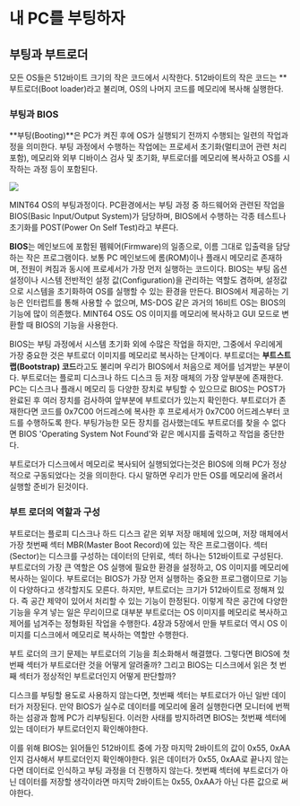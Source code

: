 # 내 PC를 부팅하자

## 부팅과 부트로더
모든 OS들은 512바이트 크기의 작은 코드에서 시작한다.
512바이트의 작은 코드는 **부트로더(Boot loader)라고 불리며, OS의 나머지 코드를 메모리에 복사해 실행한다.

### 부팅과 BIOS
**부팅(Booting)**은 PC가 켜진 후에 OS가 실행되기 전까지 수행되는 일련의 작업과정을 의미한다.
부팅 과정에서 수행하는 작업에는 프로세서 초기화(멀티코어 관련 처리 포함), 메모리와 외부 디바이스 검사 및 초기화, 부트로더를 메모리에 복사하고 OS를 시작하는 과정 등이 포함된다.

![](https://github.com/HIPERCUBE/64bit-Multicore-OS/blob/master/book/img/Ch4_img1.jpg)

MINT64 OS의 부팅과정이다.
PC환경에서는 부팅 과정 중 하드웨어와 관련된 작업을 BIOS(Basic Input/Output System)가 담당하며, BIOS에서 수행하는 각종 테스트나 초기화를 POST(Power On Self Test)라고 부른다.

**BIOS**는 메인보드에 포함된 펨웨어(Firmware)의 일종으로, 이름 그대로 입출력을 담당하는 작은 프로그램이다.
보통 PC 메인보드에 롬(ROM)이나 플래시 메모리로 존재하며, 전원이 켜짐과 동시에 프로세서가 가장 먼저 실행하는 코드이다.
BIOS는 부팅 옵션 설정이나 시스템 전반적인 설정 값(Configuration)을 관리하는 역할도 겸하며, 설정값으로 시스템을 초기화하여 OS를 실행할 수 있는 환경을 만든다.
BIOS에서 제공하는 기능은 인터럽트를 통해 사용할 수 없으며, MS-DOS 같은 과거의 16비트 OS는 BIOS의 기능에 많이 의존했다.
MINT64 OS도 OS 이미지를 메모리에 복사하고 GUI 모드로 변환할 때 BIOS의 기능을 사용한다.

BIOS는 부팅 과정에서 시스템 초기화 외에 수많은 작업을 하지만, 그중에서 우리에게 가장 중요한 것은 부트로더 이미지를 메모리로 복사하는 단계이다.
부트로더는 **부트스트랩(Bootstrap) 코드**라고도 불리며 우리가 BIOS에서 처음으로 제어를 넘겨받는 부분이다.
부트로더는 플로피 디스크나 하드 디스크 등 저장 매체의 가장 앞부분에 존재한다.
PC는 디스크나 플래시 메모리 등 다양한 장치로 부팅할 수 있으므로 BIOS는 POST가 완료된 후 여러 장치를 검사하여 앞부분에 부트로더가 있는지 확인한다.
부트로더가 존재한다면 코드를 0x7C00 어드레스에 복사한 후 프로세서가 0x7C00 어드레스부터 코드를 수행하도록 한다.
부팅가능한 모든 장치를 검사했는데도 부트로더를 찾을 수 없다면 BIOS 'Operating System Not Found'와 같은 메시지를 출력하고 작업을 중단한다.

부트로더가 디스크에서 메모리로 복사되어 실행되었다는것은 BIOS에 의해 PC가 정상적으로 구동되었다는 것을 의미한다.
다시 말하면 우리가 만든 OS를 메모리에 올려서 실행할 준비가 된것이다.

### 부트 로더의 역할과 구성
부트로더는 플로피 디스크나 하드 디스크 같은 외부 저장 매체에 있으며, 저장 매체에서 가장 첫번째 섹터 MBR(Master Boot Record)에 있는 작은 프로그램이다.
섹터(Sector)는 디스크를 구성하는 데이터의 단위로, 섹터 하나는 512바이트로 구성된다.
부트로더의 가장 큰 역할은 OS 실행에 필요한 환경을 설정하고, OS 이미지를 메모리에 복사하는 일이다.
부트로더는 BIOS가 가장 먼저 실행하는 중요한 프로그램이므로 기능이 다양하다고 생각할지도 모른다.
하지만, 부트로더는 크기가 512바이트로 정해져 있다.
즉 공간 제약이 있어서 처리할 수 있는 기능이 한정된다.
이렇게 작은 공간에 다양한 기능을 우겨 넣는 일은 무리이므로 대부분 부트로더는 OS 이미지를 메모리로 복사하고 제어를 넘겨주는 정형화된 작업을 수행한다.
4장과 5장에서 만들 부트로더 역시 OS 이미지를 디스크에서 메모리로 복사하는 역할만 수행한다.

부트 로더의 크기 문제는 부트로더의 기능을 최소화해서 해결했다.
그렇다면 BIOS에 첫번째 섹터가 부트로더란 것을 어떻게 알려줄까? 그리고 BIOS는 디스크에서 읽은 첫 번째 섹터가 정상적인 부트로더인지 어떻게 판단할까?

디스크를 부팅할 용도로 사용하지 않는다면, 첫번째 섹터는 부트로더가 아닌 일반 데이터가 저장된다.
만약 BIOS가 실수로 데이터를 메모리에 올려 실행한다면 모니터에 번쩍하는 섬광과 함께 PC가 리부팅된다.
이러한 사태를 방지하려면 BIOS는 첫번째 섹터에 있는 데이터가 부트로더인지 확인해야한다.

이를 위해 BIOS는 읽어들인 512바이트 중에 가장 마지막 2바이트의 값이 0x55, 0xAA인지 검사해서 부트로더인지 확인해야한다.
읽은 데이터가 0x55, 0xAA로 끝나지 않는다면 데이터로 인식하고 부팅 과정을 더 진행하지 않는다.
첫번째 섹터에 부트로더가 아닌 데이터를 저장할 생각이라면 마지막 2바이트는 0x55, 0xAA가 아닌 다른 값으로 써야한다.
